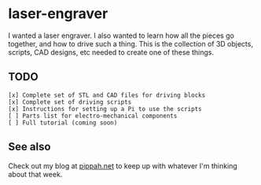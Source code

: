 # laser-engraver

I wanted a laser engraver. I also wanted to learn how all the pieces go
together, and how to drive such a thing. This is the collection of 3D objects,
    scripts, CAD designs, etc needed to create one of these things.

## TODO

    [x] Complete set of STL and CAD files for driving blocks
    [x] Complete set of driving scripts
    [x] Instructions for setting up a Pi to use the scripts
    [ ] Parts list for electro-mechanical components
    [ ] Full tutorial (coming soon)

## See also
Check out my blog at [pippah.net](https://pippah.net) to keep up with whatever
I'm thinking about that week.
